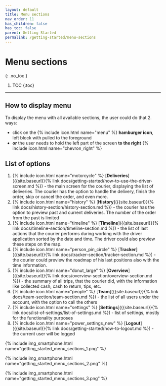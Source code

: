 ```yaml
---
layout: default
title: Menu sections
nav_order: 11
has_children: false
has_toc: false
parent: Getting Started
permalink: /getting-started/menu-sections
---
```


# Menu sections
{: .no_toc }

1. TOC
{:toc}

---

## How to display menu
To display the menu with all available sections, the user could do that 2. ways:
- click on the {% include icon.html name="menu" %} **hamburger icon**, left block with pulled to the foreground
- **or** the user needs to hold the left part of the screen **to the right** {% include icon.html name="chevron_right" %}

## List of options

1. {% include icon.html name="motorcycle" %} [**Deliveries**]({{site.baseurl}}{% link docs/getting-started/how-to-use-the-driver-screen.md %}) - the main screen for the courier, displaying the list of deliveries. The courier has the option to handle the delivery, finish the order, skip or cancel the order, and even more.
1. {% include icon.html name="history" %} [**History**]({{site.baseurl}}{% link docs/history-section/history-section.md %}) - the courier has the option to preview past and current deliveries. The number of the order from the past is limited
1. {% include icon.html name="timeline" %} [**Timeline**]({{site.baseurl}}{% link docs/timeline-section/timeline-section.md %}) - the list of last actions that the courier performs during working with the driver application sorted by the date and time. The driver could also preview these steps on the map.
1. {% include icon.html name="person_pin_circle" %} [**Tracker**]({{site.baseurl}}{% link docs/tracker-section/tracker-section.md %}) - the courier could preview the roadmap of his last positions also with the time information.
1. {% include icon.html name="donut_large" %} [**Overview**]({{site.baseurl}}{% link docs/overview-section/overview-section.md %}) - the summary of all trips, that the courier did, with the information like collected cash, cash to return, tips, etc.
1. {% include icon.html name="people" %} [**Team**]({{site.baseurl}}{% link docs/team-section/team-section.md %}) - the list of all users under the account, with the option to call the others
1. {% include icon.html name="settings" %} [**Settings**]({{site.baseurl}}{% link docs/list-of-settings/list-of-settings.md %}) - list of settings, mostly for the functionality purposes
1. {% include icon.html name="power_settings_new" %} [**Logout**]({{site.baseurl}}{% link docs/getting-started/how-to-logout.md %}) - the current user will be logged


{% include img_smartphone.html name="getting_started_menu_sections_1.png" %}

{% include img_smartphone.html name="getting_started_menu_sections_2.png" %}

{% include img_smartphone.html name="getting_started_menu_sections_3.png" %}